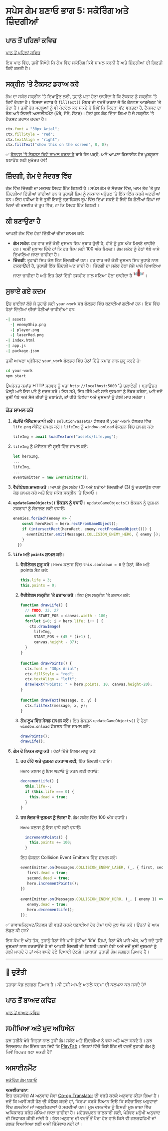 <!--
CO_OP_TRANSLATOR_METADATA:
{
  "original_hash": "4e8250db84b027c9ff816b4e4c093457",
  "translation_date": "2025-08-25T22:04:48+00:00",
  "source_file": "6-space-game/5-keeping-score/README.md",
  "language_code": "pa"
}
-->
# ਸਪੇਸ ਗੇਮ ਬਣਾਓ ਭਾਗ 5: ਸਕੋਰਿੰਗ ਅਤੇ ਜ਼ਿੰਦਗੀਆਂ

## ਪਾਠ ਤੋਂ ਪਹਿਲਾਂ ਕਵਿਜ਼

[ਪਾਠ ਤੋਂ ਪਹਿਲਾਂ ਕਵਿਜ਼](https://ashy-river-0debb7803.1.azurestaticapps.net/quiz/37)

ਇਸ ਪਾਠ ਵਿੱਚ, ਤੁਸੀਂ ਸਿੱਖੋਗੇ ਕਿ ਗੇਮ ਵਿੱਚ ਸਕੋਰਿੰਗ ਕਿਵੇਂ ਸ਼ਾਮਲ ਕਰਨੀ ਹੈ ਅਤੇ ਜ਼ਿੰਦਗੀਆਂ ਦੀ ਗਿਣਤੀ ਕਿਵੇਂ ਕਰਨੀ ਹੈ।

## ਸਕ੍ਰੀਨ 'ਤੇ ਟੈਕਸਟ ਡਰਾਅ ਕਰੋ

ਗੇਮ ਦਾ ਸਕੋਰ ਸਕ੍ਰੀਨ 'ਤੇ ਦਿਖਾਉਣ ਲਈ, ਤੁਹਾਨੂੰ ਪਤਾ ਹੋਣਾ ਚਾਹੀਦਾ ਹੈ ਕਿ ਟੈਕਸਟ ਨੂੰ ਸਕ੍ਰੀਨ 'ਤੇ ਕਿਵੇਂ ਰੱਖਣਾ ਹੈ। ਇਸਦਾ ਜਵਾਬ ਹੈ `fillText()` ਮੈਥਡ ਦੀ ਵਰਤੋਂ ਕਰਨਾ ਜੋ ਕਿ ਕੈਨਵਸ ਆਬਜੈਕਟ 'ਤੇ ਹੁੰਦਾ ਹੈ। ਤੁਸੀਂ ਹੋਰ ਪਹਲੂਆਂ ਨੂੰ ਵੀ ਕੰਟਰੋਲ ਕਰ ਸਕਦੇ ਹੋ ਜਿਵੇਂ ਕਿ ਕਿਹੜਾ ਫੋਂਟ ਵਰਤਣਾ ਹੈ, ਟੈਕਸਟ ਦਾ ਰੰਗ ਅਤੇ ਇਸਦੀ ਅਲਾਈਨਮੈਂਟ (ਖੱਬੇ, ਸੱਜੇ, ਸੈਂਟਰ)। ਹੇਠਾਂ ਕੁਝ ਕੋਡ ਦਿੱਤਾ ਗਿਆ ਹੈ ਜੋ ਸਕ੍ਰੀਨ 'ਤੇ ਟੈਕਸਟ ਡਰਾਅ ਕਰਦਾ ਹੈ।

```javascript
ctx.font = "30px Arial";
ctx.fillStyle = "red";
ctx.textAlign = "right";
ctx.fillText("show this on the screen", 0, 0);
```

✅ [ਕੈਨਵਸ 'ਤੇ ਟੈਕਸਟ ਕਿਵੇਂ ਸ਼ਾਮਲ ਕਰਨਾ ਹੈ](https://developer.mozilla.org/docs/Web/API/Canvas_API/Tutorial/Drawing_text) ਬਾਰੇ ਹੋਰ ਪੜ੍ਹੋ, ਅਤੇ ਆਪਣਾ ਡਿਜ਼ਾਈਨ ਹੋਰ ਖੂਬਸੂਰਤ ਬਣਾਉਣ ਲਈ ਸੁਤੰਤਰ ਹੋਵੋ!

## ਜ਼ਿੰਦਗੀ, ਗੇਮ ਦੇ ਸੰਦਰਭ ਵਿੱਚ

ਗੇਮ ਵਿੱਚ ਜ਼ਿੰਦਗੀ ਦਾ ਮਤਲਬ ਸਿਰਫ਼ ਇੱਕ ਗਿਣਤੀ ਹੈ। ਸਪੇਸ ਗੇਮ ਦੇ ਸੰਦਰਭ ਵਿੱਚ, ਆਮ ਤੌਰ 'ਤੇ ਕੁਝ ਜ਼ਿੰਦਗੀਆਂ ਦਿੱਤੀਆਂ ਜਾਂਦੀਆਂ ਹਨ ਜੋ ਤੁਹਾਡੀ ਸ਼ਿਪ ਨੂੰ ਨੁਕਸਾਨ ਪਹੁੰਚਣ 'ਤੇ ਇੱਕ-ਇੱਕ ਕਰਕੇ ਘਟਦੀਆਂ ਹਨ। ਇਹ ਵਧੀਆ ਹੈ ਜੇ ਤੁਸੀਂ ਇਸਨੂੰ ਗ੍ਰਾਫਿਕਲ ਰੂਪ ਵਿੱਚ ਦਿਖਾ ਸਕਦੇ ਹੋ ਜਿਵੇਂ ਕਿ ਛੋਟੀਆਂ ਸ਼ਿਪਾਂ ਜਾਂ ਦਿਲਾਂ ਦੀ ਤਸਵੀਰ ਦੇ ਰੂਪ ਵਿੱਚ, ਨਾ ਕਿ ਸਿਰਫ਼ ਇੱਕ ਗਿਣਤੀ।

## ਕੀ ਬਣਾਉਣਾ ਹੈ

ਆਪਣੀ ਗੇਮ ਵਿੱਚ ਹੇਠਾਂ ਦਿੱਤੀਆਂ ਚੀਜ਼ਾਂ ਸ਼ਾਮਲ ਕਰੋ:

- **ਗੇਮ ਸਕੋਰ**: ਹਰ ਵਾਰ ਜਦੋਂ ਕੋਈ ਦੁਸ਼ਮਨ ਸ਼ਿਪ ਤਬਾਹ ਹੁੰਦੀ ਹੈ, ਹੀਰੋ ਨੂੰ ਕੁਝ ਅੰਕ ਮਿਲਣੇ ਚਾਹੀਦੇ ਹਨ। ਅਸੀਂ ਸੁਝਾਅ ਦਿੰਦੇ ਹਾਂ ਕਿ ਹਰ ਸ਼ਿਪ ਲਈ 100 ਅੰਕ ਮਿਲਣ। ਗੇਮ ਸਕੋਰ ਨੂੰ ਹੇਠਾਂ ਖੱਬੇ ਪਾਸੇ ਦਿਖਾਇਆ ਜਾਣਾ ਚਾਹੀਦਾ ਹੈ।
- **ਜ਼ਿੰਦਗੀ**: ਤੁਹਾਡੀ ਸ਼ਿਪ ਕੋਲ ਤਿੰਨ ਜ਼ਿੰਦਗੀਆਂ ਹਨ। ਹਰ ਵਾਰ ਜਦੋਂ ਕੋਈ ਦੁਸ਼ਮਨ ਸ਼ਿਪ ਤੁਹਾਡੇ ਨਾਲ ਟਕਰਾਉਂਦੀ ਹੈ, ਤੁਹਾਡੀ ਇੱਕ ਜ਼ਿੰਦਗੀ ਘਟ ਜਾਂਦੀ ਹੈ। ਜ਼ਿੰਦਗੀ ਦਾ ਸਕੋਰ ਹੇਠਾਂ ਸੱਜੇ ਪਾਸੇ ਦਿਖਾਇਆ ਜਾਣਾ ਚਾਹੀਦਾ ਹੈ ਅਤੇ ਇਹ ਹੇਠਾਂ ਦਿੱਤੀ ਤਸਵੀਰ ਨਾਲ ਬਣਿਆ ਹੋਣਾ ਚਾਹੀਦਾ ਹੈ ![life image](../../../../translated_images/life.6fb9f50d53ee0413cd91aa411f7c296e10a1a6de5c4a4197c718b49bf7d63ebf.pa.png)।

## ਸੁਝਾਏ ਗਏ ਕਦਮ

ਉਹ ਫਾਈਲਾਂ ਲੱਭੋ ਜੋ ਤੁਹਾਡੇ ਲਈ `your-work` ਸਬ ਫੋਲਡਰ ਵਿੱਚ ਬਣਾਈਆਂ ਗਈਆਂ ਹਨ। ਇਸ ਵਿੱਚ ਹੇਠਾਂ ਦਿੱਤੀਆਂ ਚੀਜ਼ਾਂ ਹੋਣੀਆਂ ਚਾਹੀਦੀਆਂ ਹਨ:

```bash
-| assets
  -| enemyShip.png
  -| player.png
  -| laserRed.png
-| index.html
-| app.js
-| package.json
```

ਤੁਸੀਂ ਆਪਣਾ ਪ੍ਰੋਜੈਕਟ `your_work` ਫੋਲਡਰ ਵਿੱਚ ਹੇਠਾਂ ਦਿੱਤੇ ਕਮਾਂਡ ਨਾਲ ਸ਼ੁਰੂ ਕਰਦੇ ਹੋ:

```bash
cd your-work
npm start
```

ਉਪਰੋਕਤ ਕਮਾਂਡ HTTP ਸਰਵਰ ਨੂੰ ਪਤਾ `http://localhost:5000` 'ਤੇ ਚਲਾਏਗੀ। ਬ੍ਰਾਊਜ਼ਰ ਖੋਲ੍ਹੋ ਅਤੇ ਇਸ ਪਤੇ ਨੂੰ ਦਰਜ ਕਰੋ। ਇਸ ਸਮੇਂ, ਇਹ ਹੀਰੋ ਅਤੇ ਸਾਰੇ ਦੁਸ਼ਮਨਾਂ ਨੂੰ ਰੈਂਡਰ ਕਰੇਗਾ, ਅਤੇ ਜਦੋਂ ਤੁਸੀਂ ਖੱਬੇ ਅਤੇ ਸੱਜੇ ਤੀਰਾਂ ਨੂੰ ਦਬਾਓਗੇ, ਤਾਂ ਹੀਰੋ ਹਿਲੇਗਾ ਅਤੇ ਦੁਸ਼ਮਨਾਂ ਨੂੰ ਗੋਲੀ ਮਾਰ ਸਕੇਗਾ।

### ਕੋਡ ਸ਼ਾਮਲ ਕਰੋ

1. **ਲੋੜੀਂਦੇ ਐਸੈਟਸ ਕਾਪੀ ਕਰੋ**। `solution/assets/` ਫੋਲਡਰ ਤੋਂ `your-work` ਫੋਲਡਰ ਵਿੱਚ `life.png` ਐਸੈਟ ਸ਼ਾਮਲ ਕਰੋ। `lifeImg` ਨੂੰ `window.onload` ਫੰਕਸ਼ਨ ਵਿੱਚ ਸ਼ਾਮਲ ਕਰੋ:

    ```javascript
    lifeImg = await loadTexture("assets/life.png");
    ```

1. `lifeImg` ਨੂੰ ਐਸੈਟਸ ਦੀ ਸੂਚੀ ਵਿੱਚ ਸ਼ਾਮਲ ਕਰੋ:

    ```javascript
    let heroImg,
    ...
    lifeImg,
    ...
    eventEmitter = new EventEmitter();
    ```
  
2. **ਵੈਰੀਏਬਲ ਸ਼ਾਮਲ ਕਰੋ**। ਆਪਣੇ ਕੁੱਲ ਸਕੋਰ (0) ਅਤੇ ਬਚੀਆਂ ਜ਼ਿੰਦਗੀਆਂ (3) ਨੂੰ ਦਰਸਾਉਣ ਵਾਲਾ ਕੋਡ ਸ਼ਾਮਲ ਕਰੋ ਅਤੇ ਇਹ ਸਕੋਰ ਸਕ੍ਰੀਨ 'ਤੇ ਦਿਖਾਓ।

3. **`updateGameObjects()` ਫੰਕਸ਼ਨ ਨੂੰ ਵਧਾਓ**। `updateGameObjects()` ਫੰਕਸ਼ਨ ਨੂੰ ਦੁਸ਼ਮਨ ਟਕਰਾਵਾਂ ਨੂੰ ਸੰਭਾਲਣ ਲਈ ਵਧਾਓ:

    ```javascript
    enemies.forEach(enemy => {
        const heroRect = hero.rectFromGameObject();
        if (intersectRect(heroRect, enemy.rectFromGameObject())) {
          eventEmitter.emit(Messages.COLLISION_ENEMY_HERO, { enemy });
        }
      })
    ```

4. **`life` ਅਤੇ `points` ਸ਼ਾਮਲ ਕਰੋ**। 
   1. **ਵੈਰੀਏਬਲ ਸ਼ੁਰੂ ਕਰੋ**। `Hero` ਕਲਾਸ ਵਿੱਚ `this.cooldown = 0` ਦੇ ਹੇਠਾਂ, life ਅਤੇ points ਸੈਟ ਕਰੋ:

        ```javascript
        this.life = 3;
        this.points = 0;
        ```

   1. **ਵੈਰੀਏਬਲ ਸਕ੍ਰੀਨ 'ਤੇ ਡਰਾਅ ਕਰੋ**। ਇਹ ਮੁੱਲ ਸਕ੍ਰੀਨ 'ਤੇ ਡਰਾਅ ਕਰੋ:

        ```javascript
        function drawLife() {
          // TODO, 35, 27
          const START_POS = canvas.width - 180;
          for(let i=0; i < hero.life; i++ ) {
            ctx.drawImage(
              lifeImg, 
              START_POS + (45 * (i+1) ), 
              canvas.height - 37);
          }
        }
        
        function drawPoints() {
          ctx.font = "30px Arial";
          ctx.fillStyle = "red";
          ctx.textAlign = "left";
          drawText("Points: " + hero.points, 10, canvas.height-20);
        }
        
        function drawText(message, x, y) {
          ctx.fillText(message, x, y);
        }

        ```

   1. **ਗੇਮ ਲੂਪ ਵਿੱਚ ਮੈਥਡ ਸ਼ਾਮਲ ਕਰੋ**। ਇਹ ਫੰਕਸ਼ਨ `updateGameObjects()` ਦੇ ਹੇਠਾਂ `window.onload` ਫੰਕਸ਼ਨ ਵਿੱਚ ਸ਼ਾਮਲ ਕਰੋ:

        ```javascript
        drawPoints();
        drawLife();
        ```

1. **ਗੇਮ ਦੇ ਨਿਯਮ ਲਾਗੂ ਕਰੋ**। ਹੇਠਾਂ ਦਿੱਤੇ ਨਿਯਮ ਲਾਗੂ ਕਰੋ:

   1. **ਹਰ ਹੀਰੋ ਅਤੇ ਦੁਸ਼ਮਨ ਟਕਰਾਅ ਲਈ**, ਇੱਕ ਜ਼ਿੰਦਗੀ ਘਟਾਓ।
   
      `Hero` ਕਲਾਸ ਨੂੰ ਇਸ ਘਟਾਓ ਨੂੰ ਕਰਨ ਲਈ ਵਧਾਓ:

        ```javascript
        decrementLife() {
          this.life--;
          if (this.life === 0) {
            this.dead = true;
          }
        }
        ```

   2. **ਹਰ ਲੇਜ਼ਰ ਜੋ ਦੁਸ਼ਮਨ ਨੂੰ ਲੱਗਦਾ ਹੈ**, ਗੇਮ ਸਕੋਰ ਵਿੱਚ 100 ਅੰਕ ਵਧਾਓ।

      `Hero` ਕਲਾਸ ਨੂੰ ਇਸ ਵਾਧੇ ਲਈ ਵਧਾਓ:
    
        ```javascript
          incrementPoints() {
            this.points += 100;
          }
        ```

        ਇਹ ਫੰਕਸ਼ਨ Collision Event Emitters ਵਿੱਚ ਸ਼ਾਮਲ ਕਰੋ:

        ```javascript
        eventEmitter.on(Messages.COLLISION_ENEMY_LASER, (_, { first, second }) => {
           first.dead = true;
           second.dead = true;
           hero.incrementPoints();
        })

        eventEmitter.on(Messages.COLLISION_ENEMY_HERO, (_, { enemy }) => {
           enemy.dead = true;
           hero.decrementLife();
        });
        ```

✅ ਜਾਵਾਸਕ੍ਰਿਪਟ/ਕੈਨਵਸ ਦੀ ਵਰਤੋਂ ਕਰਕੇ ਬਣਾਈਆਂ ਹੋਰ ਗੇਮਾਂ ਬਾਰੇ ਕੁਝ ਖੋਜ ਕਰੋ। ਉਹਨਾਂ ਦੇ ਆਮ ਲੱਛਣ ਕੀ ਹਨ?

ਇਸ ਕੰਮ ਦੇ ਅੰਤ ਤੱਕ, ਤੁਹਾਨੂੰ ਹੇਠਾਂ ਸੱਜੇ ਪਾਸੇ ਛੋਟੀਆਂ 'life' ਸ਼ਿਪਾਂ, ਹੇਠਾਂ ਖੱਬੇ ਪਾਸੇ ਅੰਕ, ਅਤੇ ਜਦੋਂ ਤੁਸੀਂ ਦੁਸ਼ਮਨਾਂ ਨਾਲ ਟਕਰਾਉਂਦੇ ਹੋ ਤਾਂ ਆਪਣੀ ਜ਼ਿੰਦਗੀ ਦੀ ਗਿਣਤੀ ਘਟਦੀ ਹੋਈ ਅਤੇ ਜਦੋਂ ਤੁਸੀਂ ਦੁਸ਼ਮਨਾਂ ਨੂੰ ਗੋਲੀ ਮਾਰਦੇ ਹੋ ਤਾਂ ਅੰਕ ਵਧਦੇ ਹੋਏ ਦਿਖਾਈ ਦੇਣਗੇ। ਸ਼ਾਬਾਸ਼! ਤੁਹਾਡੀ ਗੇਮ ਲਗਭਗ ਤਿਆਰ ਹੈ।

---

## 🚀 ਚੁਣੌਤੀ

ਤੁਹਾਡਾ ਕੋਡ ਲਗਭਗ ਤਿਆਰ ਹੈ। ਕੀ ਤੁਸੀਂ ਆਪਣੇ ਅਗਲੇ ਕਦਮਾਂ ਦੀ ਕਲਪਨਾ ਕਰ ਸਕਦੇ ਹੋ?

## ਪਾਠ ਤੋਂ ਬਾਅਦ ਕਵਿਜ਼

[ਪਾਠ ਤੋਂ ਬਾਅਦ ਕਵਿਜ਼](https://ashy-river-0debb7803.1.azurestaticapps.net/quiz/38)

## ਸਮੀਖਿਆ ਅਤੇ ਖੁਦ ਅਧਿਐਨ

ਕੁਝ ਤਰੀਕੇ ਖੋਜੋ ਜਿਨ੍ਹਾਂ ਨਾਲ ਤੁਸੀਂ ਗੇਮ ਸਕੋਰ ਅਤੇ ਜ਼ਿੰਦਗੀਆਂ ਨੂੰ ਵਧਾ ਅਤੇ ਘਟਾ ਸਕਦੇ ਹੋ। ਕੁਝ ਦਿਲਚਸਪ ਗੇਮ ਇੰਜਨ ਹਨ ਜਿਵੇਂ ਕਿ [PlayFab](https://playfab.com)। ਇਹਨਾਂ ਵਿੱਚੋਂ ਕਿਸੇ ਇੱਕ ਦੀ ਵਰਤੋਂ ਤੁਹਾਡੀ ਗੇਮ ਨੂੰ ਕਿਵੇਂ ਬਿਹਤਰ ਬਣਾ ਸਕਦੀ ਹੈ?

## ਅਸਾਈਨਮੈਂਟ

[ਸਕੋਰਿੰਗ ਗੇਮ ਬਣਾਓ](assignment.md)

**ਅਸਵੀਕਾਰਨਾ**:  
ਇਹ ਦਸਤਾਵੇਜ਼ AI ਅਨੁਵਾਦ ਸੇਵਾ [Co-op Translator](https://github.com/Azure/co-op-translator) ਦੀ ਵਰਤੋਂ ਕਰਕੇ ਅਨੁਵਾਦ ਕੀਤਾ ਗਿਆ ਹੈ। ਜਦੋਂ ਕਿ ਅਸੀਂ ਸਹੀ ਹੋਣ ਦੀ ਕੋਸ਼ਿਸ਼ ਕਰਦੇ ਹਾਂ, ਕਿਰਪਾ ਕਰਕੇ ਧਿਆਨ ਦਿਓ ਕਿ ਸਵੈਚਾਲਿਤ ਅਨੁਵਾਦਾਂ ਵਿੱਚ ਗਲਤੀਆਂ ਜਾਂ ਅਸੁਣੀਕਤਾਵਾਂ ਹੋ ਸਕਦੀਆਂ ਹਨ। ਮੂਲ ਦਸਤਾਵੇਜ਼ ਨੂੰ ਇਸਦੀ ਮੂਲ ਭਾਸ਼ਾ ਵਿੱਚ ਅਧਿਕਾਰਤ ਸਰੋਤ ਮੰਨਿਆ ਜਾਣਾ ਚਾਹੀਦਾ ਹੈ। ਮਹੱਤਵਪੂਰਨ ਜਾਣਕਾਰੀ ਲਈ, ਪੇਸ਼ੇਵਰ ਮਨੁੱਖੀ ਅਨੁਵਾਦ ਦੀ ਸਿਫਾਰਸ਼ ਕੀਤੀ ਜਾਂਦੀ ਹੈ। ਇਸ ਅਨੁਵਾਦ ਦੀ ਵਰਤੋਂ ਤੋਂ ਪੈਦਾ ਹੋਣ ਵਾਲੇ ਕਿਸੇ ਵੀ ਗਲਤਫਹਿਮੀ ਜਾਂ ਗਲਤ ਵਿਆਖਿਆ ਲਈ ਅਸੀਂ ਜ਼ਿੰਮੇਵਾਰ ਨਹੀਂ ਹਾਂ।